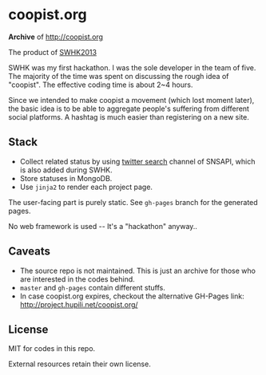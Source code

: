 coopist.org
===========

**Archive** of <http://coopist.org>

The product of [SWHK2013](http://hongkong.startupweekend.org/)

SWHK was my first hackathon. 
I was the sole developer in the team of five. 
The majority of the time was spent on discussing the rough idea of "coopist". 
The effective coding time is about 2~4 hours.

Since we intended to make coopist a movement (which lost moment later), 
the basic idea is to be able to aggregate people's suffering from different social platforms. 
A hashtag is much easier than registering on a new site.

Stack
-----

   * Collect related status by using [twitter search](https://github.com/hupili/snsapi/commit/27d57906c8e6fbbe6d49601eb66d985bc2973775) channel of SNSAPI,
   which is also added during SWHK.
   * Store statuses in MongoDB.
   * Use `jinja2` to render each project page.
   
The user-facing part is purely static.
See `gh-pages` branch for the generated pages.

No web framework is used -- It's a "hackathon" anyway..

Caveats
-------

   * The source repo is not maintained.
   This is just an archive for those who are interested in the codes behind.
   * `master` and `gh-pages` contain different stuffs.
   * In case coopist.org expires,
   checkout the alternative GH-Pages link:
   <http://project.hupili.net/coopist.org/>

License
-------

MIT for codes in this repo.

External resources retain their own license.
